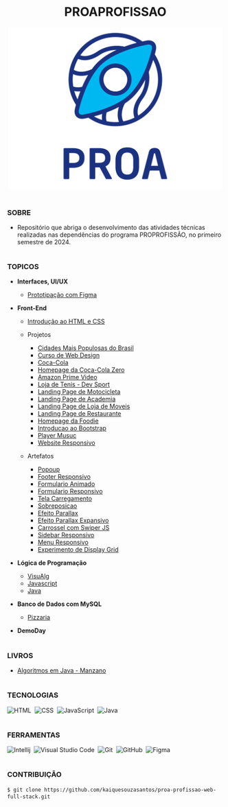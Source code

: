 <h1 align=center>PROAPROFISSAO</h1>

<p align="center">
  <img src="logo-proa.png" width="500">
</p>

#
### SOBRE

- Repositório que abriga o desenvolvimento das atividades técnicas realizadas nas dependências do programa PROPROFISSÃO, no primeiro semestre de 2024.

#
### TOPICOS

- **Interfaces, UI/UX**
  - [Prototipação com Figma](https://github.com/kaiquesouzasantos/proa-profissao-web-full-stack/tree/master/modulos/interface-ui-ux/figma)

- **Front-End**
  - [Introdução ao HTML e CSS](https://github.com/kaiquesouzasantos/proa-profissao-web-full-stack/tree/master/modulos/front-end/introducao-html-css)
  - Projetos
    - [Cidades Mais Populosas do Brasil](https://github.com/kaiquesouzasantos/proa-profissao-web-full-stack/tree/master/modulos/front-end/projetos/cidades-populosas)
    - [Curso de Web Design](https://github.com/kaiquesouzasantos/proa-profissao-web-full-stack/tree/master/modulos/front-end/projetos/curso-web-design)
    - [Coca-Cola](https://github.com/kaiquesouzasantos/proa-profissao-web-full-stack/tree/master/modulos/front-end/projetos/coca-cola)
    - [Homepage da Coca-Cola Zero](https://github.com/kaiquesouzasantos/proa-profissao-web-full-stack/tree/master/modulos/front-end/projetos/homepage-coca-cola-zero)
    - [Amazon Prime Video](https://github.com/kaiquesouzasantos/proa-profissao-web-full-stack/tree/master/modulos/front-end/projetos/prime-video)
    - [Loja de Tenis - Dev Sport](https://github.com/kaiquesouzasantos/proa-profissao-web-full-stack/tree/master/modulos/front-end/projetos/dev-sport-loja-tenis)
    - [Landing Page de Motocicleta](https://github.com/kaiquesouzasantos/proa-profissao-web-full-stack/tree/master/modulos/front-end/projetos/landing-page-motocicleta)
    - [Landing Page de Academia](https://github.com/kaiquesouzasantos/proa-profissao-web-full-stack/tree/master/modulos/front-end/projetos/landing-page-academia)
    - [Landing Page de Loja de Moveis](https://github.com/kaiquesouzasantos/proa-profissao-web-full-stack/tree/master/modulos/front-end/projetos/landing-page-moveis)
    - [Landing Page de Restaurante](https://github.com/kaiquesouzasantos/proa-profissao-web-full-stack/tree/master/modulos/front-end/projetos/landing-page-restaurante)
    - [Homepage da Foodie](https://github.com/kaiquesouzasantos/proa-profissao-web-full-stack/tree/master/modulos/front-end/projetos/homepage-foodie)
    - [Introducao ao Bootstrap](https://github.com/kaiquesouzasantos/proa-profissao-web-full-stack/tree/master/modulos/front-end/projetos/introduction-bootstrap)
    - [Player Musuc](https://github.com/kaiquesouzasantos/proa-profissao-web-full-stack/tree/master/modulos/front-end/projetos/music-player)
    - [Website Responsivo](https://github.com/kaiquesouzasantos/proa-profissao-web-full-stack/tree/master/modulos/front-end/projetos/nodeprop)

  - Artefatos
    - [Popoup](https://github.com/kaiquesouzasantos/proa-profissao-web-full-stack/tree/master/modulos/front-end/artefatos/popoup)
    - [Footer Responsivo](https://github.com/kaiquesouzasantos/proa-profissao-web-full-stack/tree/master/modulos/front-end/artefatos/footer-responsive)
    - [Formulario Animado](https://github.com/kaiquesouzasantos/proa-profissao-web-full-stack/tree/master/modulos/front-end/artefatos/form-animated)
    - [Formulario Responsivo](https://github.com/kaiquesouzasantos/proa-profissao-web-full-stack/tree/master/modulos/front-end/projetos/artefatos/form-responsive)
    - [Tela Carregamento](https://github.com/kaiquesouzasantos/proa-profissao-web-full-stack/tree/master/modulos/front-end/artefatos/loader)
    - [Sobreposicao](https://github.com/kaiquesouzasantos/proa-profissao-web-full-stack/tree/master/modulos/front-end/artefatos/overlay)
    - [Efeito Parallax](https://github.com/kaiquesouzasantos/proa-profissao-web-full-stack/tree/master/modulos/front-end/artefatos/parallax)
    - [Efeito Parallax Expansivo](https://github.com/kaiquesouzasantos/proa-profissao-web-full-stack/tree/master/modulos/front-end/artefatos/paralax-expansivo)
    - [Carrossel com Swiper JS](https://github.com/kaiquesouzasantos/proa-profissao-web-full-stack/tree/master/modulos/front-end/artefatos/carrossel-com-js)
    - [Sidebar Responsivo](https://github.com/kaiquesouzasantos/proa-profissao-web-full-stack/tree/master/modulos/front-end/artefatos/sidebar-responsive)
    - [Menu Responsivo](https://github.com/kaiquesouzasantos/proa-profissao-web-full-stack/tree/master/modulos/front-end/artefatos/navigation-hamburguer)
    - [Experimento de Display Grid](https://github.com/kaiquesouzasantos/proa-profissao-web-full-stack/tree/master/modulos/front-end/artefatos/grid-variado)

- **Lógica de Programação**
  - [VisuAlg]() 
  - [Javascript]()
  - [Java]()

- **Banco de Dados com MySQL**
  - [Pizzaria]() 

- **DemoDay**

#
### LIVROS

- [Algoritmos em Java - Manzano](https://github.com/kaiquesouzasantos/proa-profissao-web-full-stack/tree/master/livros/Algoritmos-Manzano)

#
### TECNOLOGIAS

![HTML](https://img.shields.io/badge/HTML-0D1117?style=for-the-badge&logo=html5&labelColor=0D1117)&nbsp;
![CSS](https://img.shields.io/badge/CSS-0D1117?style=for-the-badge&logo=CSS3&logoColor=1572B6&labelColor=0D1117)&nbsp;
![JavaScript](https://img.shields.io/badge/JavaScript-0D1117?style=for-the-badge&logo=javascript&labelColor=0D1117&textColor=0D1117)&nbsp;
![Java](https://img.shields.io/badge/Java-0D1117?style=for-the-badge&logo=openjdk&logoColor=white&labelColor=0D1117)&nbsp;

#
### FERRAMENTAS

![Intellij](https://img.shields.io/badge/intellij-0D1117?style=for-the-badge&logo=intellij-idea&logoColor=white&labelColor=0D1117)&nbsp;
![Visual Studio Code](https://img.shields.io/badge/-Visual%20Studio%20Code-0D1117?style=for-the-badge&logo=visual%20studio%20code&logoColor=white&labelColor=0D1117)&nbsp;
![Git](https://img.shields.io/badge/Git-0D1117?style=for-the-badge&logo=Git&logoColor=white&labelColor=0D1117)&nbsp;
![GitHub](https://img.shields.io/badge/-GitHub-0D1117?style=for-the-badge&logo=github&labelColor=0D1117)&nbsp;
![Figma](https://img.shields.io/badge/figma-0D1117?style=for-the-badge&logo=figma&logoColor=white&labelColor=0D1117)&nbsp;

#
### CONTRIBUIÇÃO

```
$ git clone https://github.com/kaiquesouzasantos/proa-profissao-web-full-stack.git 
```
